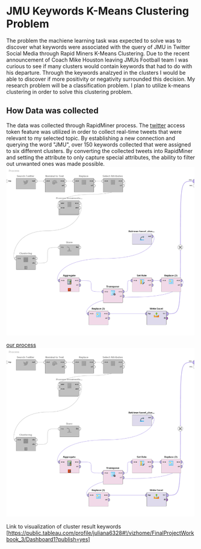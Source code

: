 # JMU Keywords K-Means Clustering Problem 

The problem the machiene learning task was expected to solve was to discover what keywords were associated with the query of JMU in Twitter Social Media through Rapid Miners K-Means Clustering. Due to the recent announcement of Coach Mike Houston leaving JMUs Football team I was curious to see if many clusters would contain keywords that had to do with his departure. Through the keywords analzyed in the clusters I would be able to discover if more positivity or negativity surrounded this decision. My research problem will be a classification problem. I plan to utilize k-means clustering in order to solve this clustering problem. 

## How Data was collected

The data was collected through RapidMiner process. The [twitter](https://twitter.com) access token feature was utilized in order to collect real-time tweets that were relevant to my selected topic. By establishing a new connection and querying the word "JMU", over 150 keywords collected that were assigned to six different clusters. By converting the collected tweets into RapidMiner and setting the attribute to only capture special attributes, the ability to filter out unwanted ones was made possible. 
<img src="https://github.com/julianah7/FinalProject/blob/master/Process%20of%20Twitter.png" width="500">



[our process](https://github.com/julianah7/FinalProject/blob/master/final.xml) 
<img src="https://github.com/julianah7/FinalProject/blob/master/Process%20of%20Twitter.png" width="500">

Link to visualization of cluster result keywords [https://public.tableau.com/profile/juliana6328#!/vizhome/FinalProjectWorkbook_3/Dashboard1?publish=yes]
